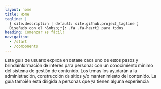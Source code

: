 ```yaml
---
layout: home
title: Home
tagline: |
  { site.description | default: site.github.project_tagline }
  Diseñado con el *&nbsp;*{: .fa .fa-heart} para todos
heading: Comenzar es fácil!
navigation:
  - /start
  - /components
---
```


Esta guía de usuario explica en detalle cada uno de estos pasos y brindainformación de interés para personas con un conocimiento mínimo del sistema de gestión de contenido. 
Los temas los ayudarán a la administración, construcción de sitios y/o mantenimiento del contenido. La guía también está dirigida a personas que ya tienen alguna experiencia

